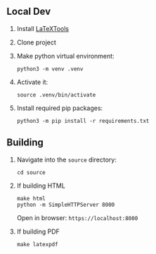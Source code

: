 ## Local Dev

1. Install [LaTeXTools](https://latextools.readthedocs.io/en/latest/install/)

1. Clone project

1. Make python virtual environment:

   ```
   python3 -m venv .venv
   ```

1. Activate it:

   ```
   source .venv/bin/activate
   ```

1. Install required pip packages:
   ```
   python3 -m pip install -r requirements.txt
   ```

## Building

1. Navigate into the `source` directory:

   ```
   cd source
   ```

1. If building HTML

   ```
   make html
   python -m SimpleHTTPServer 8000
   ```

   Open in browser: `https://localhost:8000`

1. If building PDF
   ```
   make latexpdf
   ```
